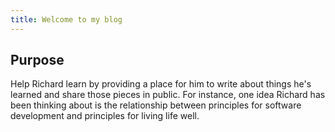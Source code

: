 ```yaml
---
title: Welcome to my blog
---
```


## Purpose

Help Richard learn by providing a place for him to write about things he's learned and share those pieces in public. For instance, one idea Richard has been thinking about is the relationship between principles for software development and principles for living life well.
